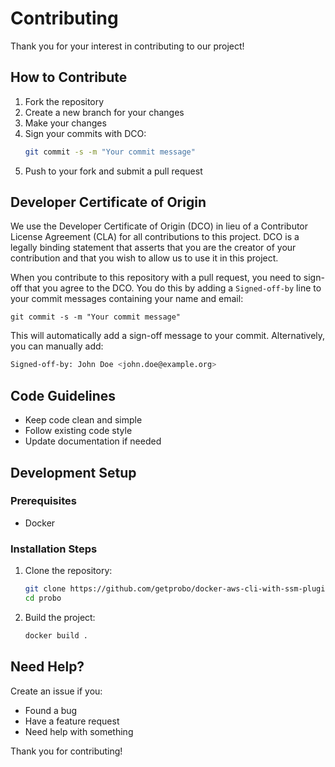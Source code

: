 # Contributing
Thank you for your interest in contributing to our project! 

## How to Contribute

1. Fork the repository
2. Create a new branch for your changes
3. Make your changes
4. Sign your commits with DCO:
   ```sh
   git commit -s -m "Your commit message"
   ```
5. Push to your fork and submit a pull request

## Developer Certificate of Origin

We use the Developer Certificate of Origin (DCO) in lieu of a
Contributor License Agreement (CLA) for all contributions to this
project. DCO is a legally binding statement that asserts that you are
the creator of your contribution and that you wish to allow us to use
it in this project.


When you contribute to this repository with a pull request, you need
to sign-off that you agree to the DCO. You do this by adding a
`Signed-off-by` line to your commit messages containing your name and
email:

```
git commit -s -m "Your commit message"
```

This will automatically add a sign-off message to your
commit. Alternatively, you can manually add:

```sh
Signed-off-by: John Doe <john.doe@example.org>
```

## Code Guidelines

- Keep code clean and simple
- Follow existing code style
- Update documentation if needed

## Development Setup

### Prerequisites
- Docker

### Installation Steps

1. Clone the repository:
   ```bash
   git clone https://github.com/getprobo/docker-aws-cli-with-ssm-plugin.git
   cd probo
   ```

2. Build the project:
   ```bash
   docker build .
   ```

## Need Help?

Create an issue if you:
- Found a bug
- Have a feature request
- Need help with something

Thank you for contributing!
